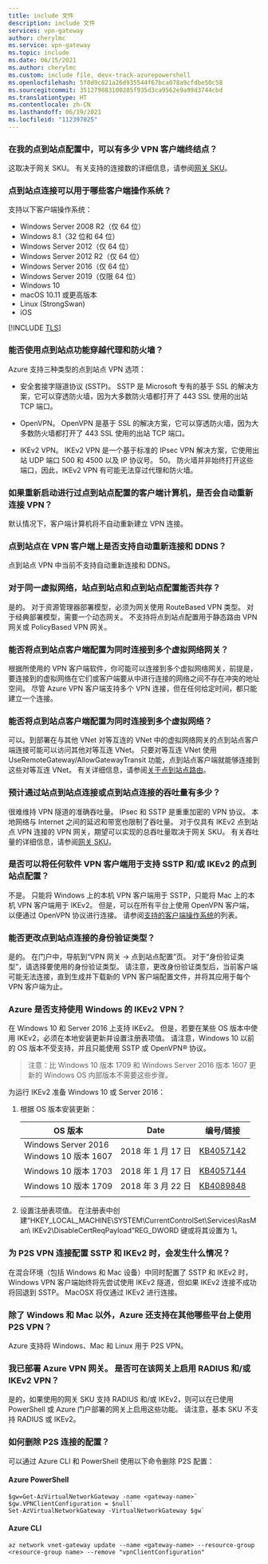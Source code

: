 ```yaml
---
title: include 文件
description: include 文件
services: vpn-gateway
author: cherylmc
ms.service: vpn-gateway
ms.topic: include
ms.date: 06/15/2021
ms.author: cherylmc
ms.custom: include file, devx-track-azurepowershell
ms.openlocfilehash: 5f0d9c821a26d935544f67bca078a9cfdbe50c58
ms.sourcegitcommit: 351279883100285f935d3ca9562e9a99d3744cbd
ms.translationtype: HT
ms.contentlocale: zh-CN
ms.lasthandoff: 06/19/2021
ms.locfileid: "112397025"
---
```

### <a name="how-many-vpn-client-endpoints-can-i-have-in-my-point-to-site-configuration"></a>在我的点到站点配置中，可以有多少 VPN 客户端终结点？

这取决于网关 SKU。 有关支持的连接数的详细信息，请参阅[网关 SKU](../articles/vpn-gateway/vpn-gateway-about-vpngateways.md#gwsku)。

### <a name="what-client-operating-systems-can-i-use-with-point-to-site"></a><a name="supportedclientos"></a>点到站点连接可以用于哪些客户端操作系统？

支持以下客户端操作系统：

* Windows Server 2008 R2（仅 64 位）
* Windows 8.1（32 位和 64 位）
* Windows Server 2012（仅 64 位）
* Windows Server 2012 R2（仅 64 位）
* Windows Server 2016（仅 64 位）
* Windows Server 2019（仅限 64 位）
* Windows 10
* macOS 10.11 或更高版本
* Linux (StrongSwan)
* iOS

[!INCLUDE [TLS](vpn-gateway-tls-updates.md)]

### <a name="can-i-traverse-proxies-and-firewalls-using-point-to-site-capability"></a>能否使用点到站点功能穿越代理和防火墙？

Azure 支持三种类型的点到站点 VPN 选项：

* 安全套接字隧道协议 (SSTP)。 SSTP 是 Microsoft 专有的基于 SSL 的解决方案，它可以穿透防火墙，因为大多数防火墙都打开了 443 SSL 使用的出站 TCP 端口。

* OpenVPN。 OpenVPN 是基于 SSL 的解决方案，它可以穿透防火墙，因为大多数防火墙都打开了 443 SSL 使用的出站 TCP 端口。

* IKEv2 VPN。 IKEv2 VPN 是一个基于标准的 IPsec VPN 解决方案，它使用出站 UDP 端口 500 和 4500 以及 IP 协议号。 50。 防火墙并非始终打开这些端口，因此，IKEv2 VPN 有可能无法穿过代理和防火墙。

### <a name="if-i-restart-a-client-computer-configured-for-point-to-site-will-the-vpn-automatically-reconnect"></a>如果重新启动进行过点到站点配置的客户端计算机，是否会自动重新连接 VPN？

默认情况下，客户端计算机将不自动重新建立 VPN 连接。

### <a name="does-point-to-site-support-auto-reconnect-and-ddns-on-the-vpn-clients"></a>点到站点在 VPN 客户端上是否支持自动重新连接和 DDNS？

点到站点 VPN 中当前不支持自动重新连接和 DDNS。

### <a name="can-i-have-site-to-site-and-point-to-site-configurations-coexist-for-the-same-virtual-network"></a>对于同一虚拟网络，站点到站点和点到站点配置能否共存？

是的。 对于资源管理器部署模型，必须为网关使用 RouteBased VPN 类型。 对于经典部署模型，需要一个动态网关。 不支持将点到站点配置用于静态路由 VPN 网关或 PolicyBased VPN 网关。

### <a name="can-i-configure-a-point-to-site-client-to-connect-to-multiple-virtual-network-gateways-at-the-same-time"></a>能否将点到站点客户端配置为同时连接到多个虚拟网络网关？

根据所使用的 VPN 客户端软件，你可能可以连接到多个虚拟网络网关，前提是，要连接到的虚拟网络在它们或客户端要从中进行连接的网络之间不存在冲突的地址空间。  尽管 Azure VPN 客户端支持多个 VPN 连接，但在任何给定时间，都只能建立一个连接。

### <a name="can-i-configure-a-point-to-site-client-to-connect-to-multiple-virtual-networks-at-the-same-time"></a>能否将点到站点客户端配置为同时连接到多个虚拟网络？

可以。到部署在与其他 VNet 对等互连的 VNet 中的虚拟网络网关的点到站点客户端连接可能可以访问其他对等互连 VNet。 只要对等互连 VNet 使用 UseRemoteGateway/AllowGatewayTransit 功能，点到站点客户端就能够连接到这些对等互连 VNet。 有关详细信息，请参阅[关于点到站点路由](../articles/vpn-gateway/vpn-gateway-about-point-to-site-routing.md)。

### <a name="how-much-throughput-can-i-expect-through-site-to-site-or-point-to-site-connections"></a>预计通过站点到站点连接或点到站点连接的吞吐量有多少？

很难维持 VPN 隧道的准确吞吐量。 IPsec 和 SSTP 是重重加密的 VPN 协议。 本地网络与 Internet 之间的延迟和带宽也限制了吞吐量。 对于仅具有 IKEv2 点到站点 VPN 连接的 VPN 网关，期望可以实现的总吞吐量取决于网关 SKU。 有关吞吐量的详细信息，请参阅[网关 SKU](../articles/vpn-gateway/vpn-gateway-about-vpngateways.md#gwsku)。

### <a name="can-i-use-any-software-vpn-client-for-point-to-site-that-supports-sstp-andor-ikev2"></a>是否可以将任何软件 VPN 客户端用于支持 SSTP 和/或 IKEv2 的点到站点配置？

不是。 只能将 Windows 上的本机 VPN 客户端用于 SSTP，只能将 Mac 上的本机 VPN 客户端用于 IKEv2。 但是，可以在所有平台上使用 OpenVPN 客户端，以便通过 OpenVPN 协议进行连接。 请参阅[支持的客户端操作系统](#supportedclientos)的列表。

### <a name="can-i-change-the-authentication-type-for-a-point-to-site-connection"></a>能否更改点到站点连接的身份验证类型？

是的。 在门户中，导航到“VPN 网关 -> 点到站点配置”页。 对于“身份验证类型”，请选择要使用的身份验证类型。 请注意，更改身份验证类型后，当前客户端可能无法连接，直到生成并下载新的 VPN 客户端配置文件，并将其应用于每个 VPN 客户端为止。

### <a name="does-azure-support-ikev2-vpn-with-windows"></a>Azure 是否支持使用 Windows 的 IKEv2 VPN？

在 Windows 10 和 Server 2016 上支持 IKEv2。 但是，若要在某些 OS 版本中使用 IKEv2，必须在本地安装更新并设置注册表项值。 请注意，Windows 10 以前的 OS 版本不受支持，并且只能使用 SSTP 或 OpenVPN® 协议。

> 注意：比 Windows 10 版本 1709 和 Windows Server 2016 版本 1607 更新的 Windows OS 内部版本不需要这些步骤。

为运行 IKEv2 准备 Windows 10 或 Server 2016：

1. 根据 OS 版本安装更新：

   | OS 版本 | Date | 编号/链接 |
   |---|---|---|
   | Windows Server 2016<br>Windows 10 版本 1607 | 2018 年 1 月 17 日 | [KB4057142](https://support.microsoft.com/help/4057142/windows-10-update-kb4057142) |
   | Windows 10 版本 1703 | 2018 年 1 月 17 日 | [KB4057144](https://support.microsoft.com/help/4057144/windows-10-update-kb4057144) |
   | Windows 10 版本 1709 | 2018 年 3 月 22 日 | [KB4089848](https://www.catalog.update.microsoft.com/search.aspx?q=kb4089848) |
   |  |  |  |

2. 设置注册表项值。 在注册表中创建“HKEY_LOCAL_MACHINE\SYSTEM\CurrentControlSet\Services\RasMan\ IKEv2\DisableCertReqPayload”REG_DWORD 键或将其设置为 1。

### <a name="what-happens-when-i-configure-both-sstp-and-ikev2-for-p2s-vpn-connections"></a>为 P2S VPN 连接配置 SSTP 和 IKEv2 时，会发生什么情况？

在混合环境（包括 Windows 和 Mac 设备）中同时配置了 SSTP 和 IKEv2 时，Windows VPN 客户端始终将先尝试使用 IKEv2 隧道，但如果 IKEv2 连接不成功将回退到 SSTP。 MacOSX 将仅通过 IKEv2 进行连接。

### <a name="other-than-windows-and-mac-which-other-platforms-does-azure-support-for-p2s-vpn"></a>除了 Windows 和 Mac 以外，Azure 还支持在其他哪些平台上使用 P2S VPN？

Azure 支持将 Windows、Mac 和 Linux 用于 P2S VPN。

### <a name="i-already-have-an-azure-vpn-gateway-deployed-can-i-enable-radius-andor-ikev2-vpn-on-it"></a>我已部署 Azure VPN 网关。 是否可在该网关上启用 RADIUS 和/或 IKEv2 VPN？

是的，如果使用的网关 SKU 支持 RADIUS 和/或 IKEv2，则可以在已使用 PowerShell 或 Azure 门户部署的网关上启用这些功能。 请注意，基本 SKU 不支持 RADIUS 或 IKEv2。

### <a name="how-do-i-remove-the-configuration-of-a-p2s-connection"></a><a name="removeconfig"></a>如何删除 P2S 连接的配置？

可以通过 Azure CLI 和 PowerShell 使用以下命令删除 P2S 配置：

#### <a name="azure-powershell"></a>Azure PowerShell

```azurepowershell-interactive
$gw=Get-AzVirtualNetworkGateway -name <gateway-name>`  
$gw.VPNClientConfiguration = $null`  
Set-AzVirtualNetworkGateway -VirtualNetworkGateway $gw`
```

#### <a name="azure-cli"></a>Azure CLI

```azurecli-interactive
az network vnet-gateway update --name <gateway-name> --resource-group <resource-group name> --remove "vpnClientConfiguration"
```
